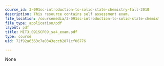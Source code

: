 ```yaml
---
course_id: 3-091sc-introduction-to-solid-state-chemistry-fall-2010
description: This resource contains self assessment exam.
file_location: /coursemedia/3-091sc-introduction-to-solid-state-chemistry-fall-2010/72f92a6363c7a0343eccb2871cf06776_MIT3_091SCF09_sa4_exam.pdf
file_type: application/pdf
layout: pdf
title: MIT3_091SCF09_sa4_exam.pdf
type: course
uid: 72f92a6363c7a0343eccb2871cf06776

---
```

None